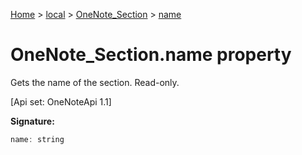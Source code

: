 [Home](./index) &gt; [local](local.md) &gt; [OneNote\_Section](local.onenote_section.md) &gt; [name](local.onenote_section.name.md)

# OneNote\_Section.name property

Gets the name of the section. Read-only. 

 \[Api set: OneNoteApi 1.1\]

**Signature:**
```javascript
name: string
```
